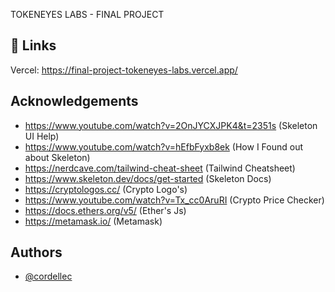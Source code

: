 
TOKENEYES LABS - FINAL PROJECT
## 🔗 Links
Vercel: https://final-project-tokeneyes-labs.vercel.app/


## Acknowledgements


 - https://www.youtube.com/watch?v=2OnJYCXJPK4&t=2351s (Skeleton UI Help)
 - https://www.youtube.com/watch?v=hEfbFyxb8ek (How I Found out about Skeleton)
 - https://nerdcave.com/tailwind-cheat-sheet (Tailwind Cheatsheet)
 - https://www.skeleton.dev/docs/get-started (Skeleton Docs)
 - https://cryptologos.cc/ (Crypto Logo's)
 - https://www.youtube.com/watch?v=Tx_cc0AruRI (Crypto Price Checker)
 - https://docs.ethers.org/v5/ (Ether's Js)
 - https://metamask.io/ (Metamask)
 



## Authors

- [@cordellec](https://github.com/cordellec)

